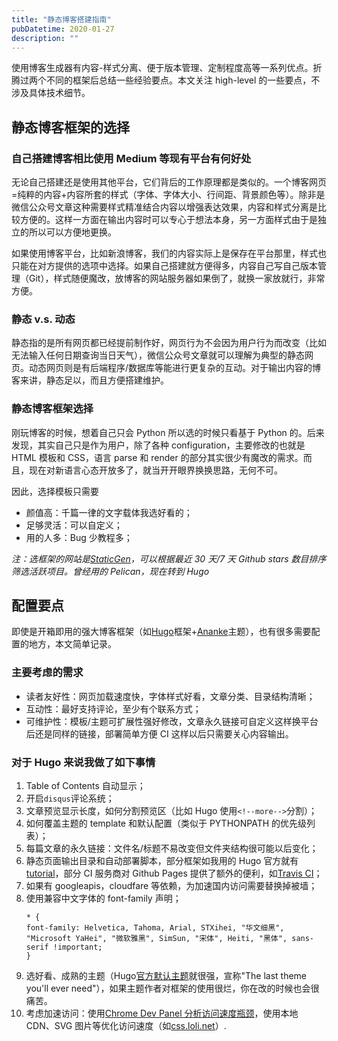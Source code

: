 ```yaml
---
title: "静态博客搭建指南"
pubDatetime: 2020-01-27
description: ""
---
```


使用博客生成器有内容-样式分离、便于版本管理、定制程度高等一系列优点。折腾过两个不同的框架后总结一些经验要点。本文关注 high-level 的一些要点，不涉及具体技术细节。

<!--more-->

## 静态博客框架的选择

### 自己搭建博客相比使用 Medium 等现有平台有何好处

无论自己搭建还是使用其他平台，它们背后的工作原理都是类似的。一个博客网页=纯粹的内容+内容所套的样式（字体、字体大小、行间距、背景颜色等）。除非是微信公众号文章这种需要样式精准结合内容以增强表达效果，内容和样式分离是比较方便的。这样一方面在输出内容时可以专心于想法本身，另一方面样式由于是独立的所以可以方便地更换。

如果使用博客平台，比如新浪博客，我们的内容实际上是保存在平台那里，样式也只能在对方提供的选项中选择。如果自己搭建就方便得多，内容自己写自己版本管理（Git），样式随便魔改，放博客的网站服务器如果倒了，就换一家放就行，非常方便。

### 静态 v.s. 动态

静态指的是所有网页都已经提前制作好，网页行为不会因为用户行为而改变（比如无法输入任何日期查询当日天气），微信公众号文章就可以理解为典型的静态网页。动态网页则是有后端程序/数据库等能进行更复杂的互动。对于输出内容的博客来讲，静态足以，而且方便搭建维护。

### 静态博客框架选择

刚玩博客的时候，想着自己只会 Python 所以选的时候只看基于 Python 的。后来发现，其实自己只是作为用户，除了各种 configuration，主要修改的也就是 HTML 模板和 CSS，语言 parse 和 render 的部分其实很少有魔改的需求。而且，现在对新语言心态开放多了，就当开开眼界换换思路，无何不可。

因此，选择模板只需要

- 颜值高：千篇一律的文字载体我选好看的；
- 足够灵活：可以自定义；
- 用的人多：Bug 少教程多；

_注：选框架的网站是[StaticGen](https://www.staticgen.com/)，可以根据最近 30 天/7 天 Github stars 数目排序筛选活跃项目。曾经用的 Pelican，现在转到 Hugo_

## 配置要点

即使是开箱即用的强大博客框架（如[Hugo](https://gohugo.io/)框架+[Ananke](https://themes.gohugo.io/gohugo-theme-ananke/)主题），也有很多需要配置的地方，本文简单记录。

### 主要考虑的需求

- 读者友好性：网页加载速度快，字体样式好看，文章分类、目录结构清晰；
- 互动性：最好支持评论，至少有个联系方式；
- 可维护性：模板/主题可扩展性强好修改，文章永久链接可自定义这样换平台后还是同样的链接，部署简单方便 CI 这样以后只需要关心内容输出。

### 对于 Hugo 来说我做了如下事情

1. Table of Contents 自动显示；
2. 开启`disqus`评论系统；
3. 文章预览显示长度，如何分割预览区（比如 Hugo 使用`<!--more-->`分割）；
4. 如何覆盖主题的 template 和默认配置（类似于 PYTHONPATH 的优先级列表）；
5. 每篇文章的永久链接：文件名/标题不易改变但文件夹结构很可能以后变化；
6. 静态页面输出目录和自动部署脚本，部分框架如我用的 Hugo 官方就有[tutorial](https://gohugo.io/hosting-and-deployment/hosting-on-github/)，部分 CI 服务商对 Github Pages 提供了额外的便利，如[Travis CI](https://docs.travis-ci.com/user/deployment/pages/)；
7. 如果有 googleapis，cloudfare 等依赖，为加速国内访问需要替换掉被墙；
8. 使用兼容中文字体的 font-family 声明；
   ```
   * {
   font-family: Helvetica, Tahoma, Arial, STXihei, "华文细黑", "Microsoft YaHei", "微软雅黑", SimSun, "宋体", Heiti, "黑体", sans-serif !important;
   }
   ```
9. 选好看、成熟的主题（Hugo[官方默认主题](https://themes.gohugo.io/gohugo-theme-ananke/)就很强，宣称"The last theme you'll ever need"），如果主题作者对框架的使用很烂，你在改的时候也会很痛苦。
10. 考虑加速访问：使用[Chrome Dev Panel 分析访问速度瓶颈](https://developers.google.com/web/tools/chrome-devtools/network/resource-loading)，使用本地 CDN、SVG 图片等优化访问速度（如[css.loli.net](https://css.loli.net/)）.
